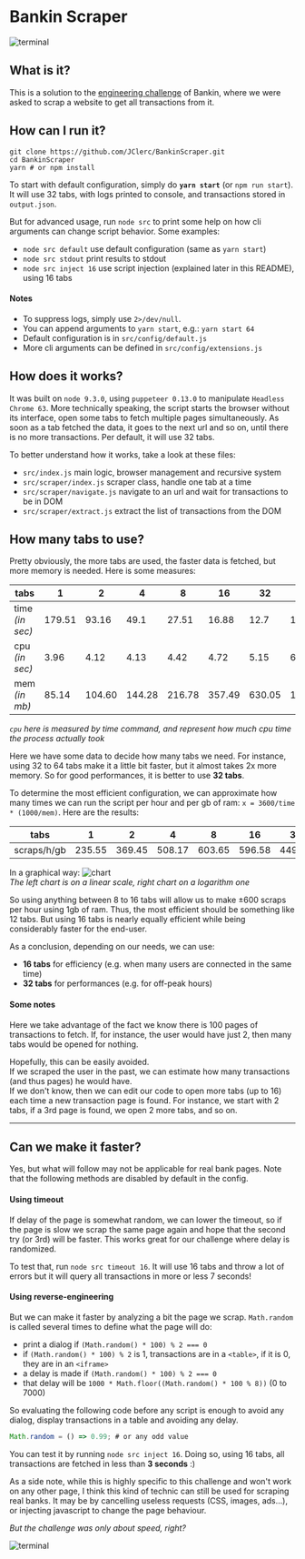# Bankin Scraper

![terminal](https://i.imgur.com/IWod6SD.gif)

## What is it?

This is a solution to the [engineering challenge](/CHALLENGE.md) of Bankin, where we were asked to scrap a website to get all transactions from it.

## How can I run it?

```shell
git clone https://github.com/JClerc/BankinScraper.git
cd BankinScraper
yarn # or npm install
```

To start with default configuration, simply do **`yarn start`** (or `npm run start`). It will use 32 tabs, with logs printed to console, and transactions stored in `output.json`.

But for advanced usage, run `node src` to print some help on how cli arguments can change script behavior. Some examples:

- `node src default` use default configuration (same as `yarn start`)
- `node src stdout` print results to stdout
- `node src inject 16` use script injection (explained later in this README), using 16 tabs

#### Notes

- To suppress logs, simply use `2>/dev/null`.
- You can append arguments to `yarn start`, e.g.: `yarn start 64`
- Default configuration is in `src/config/default.js`
- More cli arguments can be defined in `src/config/extensions.js`

## How does it works?

It was built on `node 9.3.0`, using `puppeteer 0.13.0` to manipulate `Headless Chrome 63`.
More technically speaking, the script starts the browser without its interface, open some tabs to fetch multiple pages simultaneously.
As soon as a tab fetched the data, it goes to the next url and so on, until there is no more transactions.
Per default, it will use 32 tabs.

To better understand how it works, take a look at these files:
- `src/index.js` main logic, browser management and recursive system
- `src/scraper/index.js` scraper class, handle one tab at a time
- `src/scraper/navigate.js` navigate to an url and wait for transactions to be in DOM
- `src/scraper/extract.js` extract the list of transactions from the DOM

## How many tabs to use?

Pretty obviously, the more tabs are used, the faster data is fetched, but more memory is needed.
Here is some measures:

| tabs            | 1      | 2      | 4      | 8      | 16     | 32     | 64      |
|-----------------|--------|--------|--------|--------|--------|--------|---------|
| time _(in sec)_ | 179.51 | 93.16  | 49.1   | 27.51  | 16.88  | 12.7   | 11.66   |
| cpu _(in sec)_  | 3.96   | 4.12   | 4.13   | 4.42   | 4.72   | 5.15   | 6.63    |
| mem _(in mb)_   | 85.14  | 104.60 | 144.28 | 216.78 | 357.49 | 630.05 | 1175.56 |

_`cpu` here is measured by time command, and represent how much cpu time the process actually took_

Here we have some data to decide how many tabs we need.
For instance, using 32 to 64 tabs make it a little bit faster, but it almost takes 2x more memory.
So for good performances, it is better to use **32 tabs**.

To determine the most efficient configuration, we can approximate how many times we can run the script per hour and per gb of ram: `x = 3600/time * (1000/mem)`.
Here are the results:

| tabs            | 1      | 2      | 4      | 8      | 16     | 32     | 64      |
|-----------------|--------|--------|--------|--------|--------|--------|---------|
| scraps/h/gb     | 235.55 | 369.45 | 508.17 | 603.65 | 596.58 | 449.91 | 262.64  |

In a graphical way:
![chart](https://i.imgur.com/2FIyYHU.jpg)\
_The left chart is on a linear scale, right chart on a logarithm one_

So using anything between 8 to 16 tabs will allow us to make ±600 scraps per hour using 1gb of ram.
Thus, the most efficient should be something like 12 tabs. But using 16 tabs is nearly equally efficient while being considerably faster for the end-user.

As a conclusion, depending on our needs, we can use:
- **16 tabs** for efficiency (e.g. when many users are connected in the same time)
- **32 tabs** for performances (e.g. for off-peak hours)

#### Some notes

Here we take advantage of the fact we know there is 100 pages of transactions to fetch.
If, for instance, the user would have just 2, then many tabs would be opened for nothing.

Hopefully, this can be easily avoided.\
If we scraped the user in the past, we can estimate how many transactions (and thus pages) he would have.\
If we don't know, then we can edit our code to open more tabs (up to 16) each time a new transaction page is found.
For instance, we start with 2 tabs, if a 3rd page is found, we open 2 more tabs, and so on.

------

## Can we make it faster?

Yes, but what will follow may not be applicable for real bank pages. Note that the following methods are disabled by default in the config.

#### Using timeout

If delay of the page is somewhat random, we can lower the timeout, so if the page is slow we scrap the same page again and hope that the second try (or 3rd) will be faster.
This works great for our challenge where delay is randomized.

To test that, run `node src timeout 16`.
It will use 16 tabs and throw a lot of errors but it will query all transactions in more or less 7 seconds!

#### Using reverse-engineering

But we can make it faster by analyzing a bit the page we scrap. `Math.random` is called several times to define what the page will do:
- print a dialog if `(Math.random() * 100) % 2 === 0`
- if `(Math.random() * 100) % 2` is 1, transactions are in a `<table>`, if it is 0, they are in an `<iframe>`
- a delay is made if `(Math.random() * 100) % 2 === 0`
- that delay will be `1000 * Math.floor((Math.random() * 100 % 8))` (0 to 7000)

So evaluating the following code before any script is enough to avoid any dialog, display transactions in a table and avoiding any delay.
```js
Math.random = () => 0.99; # or any odd value
```

You can test it by running `node src inject 16`. Doing so, using 16 tabs, all transactions are fetched in less than **3 seconds** :)

As a side note, while this is highly specific to this challenge and won't work on any other page, I think this kind of technic can still be used for scraping real banks.
It may be by cancelling useless requests (CSS, images, ads...), or injecting javascript to change the page behaviour.

_But the challenge was only about speed, right?_

![terminal](https://i.imgur.com/8Hj6uSW.gif)
